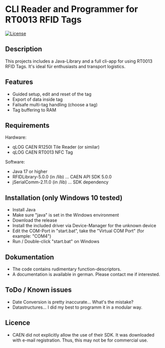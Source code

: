 # CLI Reader and Programmer for RT0013 RFID Tags

[![License](https://img.shields.io/badge/license-MIT-blue.svg)](LICENSE)

## Description

This projects includes a Java-Library and a full cli-app for using RT0013 RFID Tags. It's ideal für enthusiasts and transport logistics.

## Features

- Guided setup, edit and reset of the tag
- Export of data inside tag
- Failsafe multi-tag handling (choose a tag)
- Tag buffering to RAM

## Requirements
Hardware:
- qLOG CAEN R1250l Tile Reader (or similar)
- qLOG CAEN RT0013 NFC Tag

Software:
- Java 17 or higher
- RFIDLibrary-5.0.0 (in /lib) ... CAEN API SDK 5.0.0
- jSerialComm-2.11.0 (in /lib) ... SDK dependency

## Installation (only Windows 10 tested)
- Install Java
- Make sure "java" is set in the Windows environment
- Download the release
- Install the included driver via Device-Manager for the unknown device
- Edit the COM-Port in "start.bat", take the "Virtual COM Port" (for example: "COM4") 
- Run / Double-click "start.bat" on Windows

## Dokumentation
- The code contains rudimentary function-descriptors. 
- A documentation is available in german. Please contact me if interested.

## ToDo / Known issues
- Date Conversion is pretty inaccurate... What's the mistake?
- Datastructures... I did my best to programm it in a modular way. 

## Licence
- CAEN did not explicitly allow the use of their SDK. It was downloaded with e-mail registration. Thus, this may not be for commercial use.  
